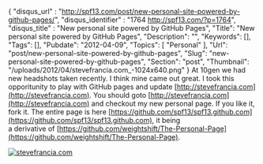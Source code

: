 {
	"disqus_url" : "http://spf13.com/post/new-personal-site-powered-by-github-pages/",
	"disqus_identifier" : "1764 http://spf13.com/?p=1764",
	"disqus_title" : "New personal site powered by GitHub Pages",
	"Title": "New personal site powered by GitHub Pages",
	"Description": "",
	"Keywords": [],
	"Tags": [],
	"Pubdate": "2012-04-09",
	"Topics": [
		"Personal"
	],
	"Url": "post/new-personal-site-powered-by-github-pages",
	"Slug": "new-personal-site-powered-by-github-pages",
	"Section": "post",
	"Thumbnail": "/uploads/2012/04/stevefrancia.com_-1024x640.png"
}
At 10gen we had new headshots taken recently. I think mine came out
great. I took this opporitunity to play with GitHub pages and update
[http://stevefrancia.com](http://stevefrancia.com). You should goto
[http://stevefrancia.com](http://stevefrancia.com) and checkout my new
personal page. If you like it, fork it. The entire page is
here [https://github.com/spf13/spf13.github.com](https://github.com/spf13/spf13.github.com),
it being
a derivative of [https://github.com/weightshift/The-Personal-Page](https://github.com/weightshift/The-Personal-Page).

[![](/uploads/2012/04/stevefrancia.com_-1024x640.png "stevefrancia.com")](http://stevefrancia.com)
